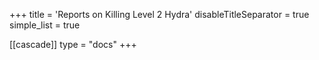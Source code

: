 +++
title = 'Reports on Killing Level 2 Hydra'
disableTitleSeparator = true
simple_list = true

[[cascade]]
  type = "docs"
+++

